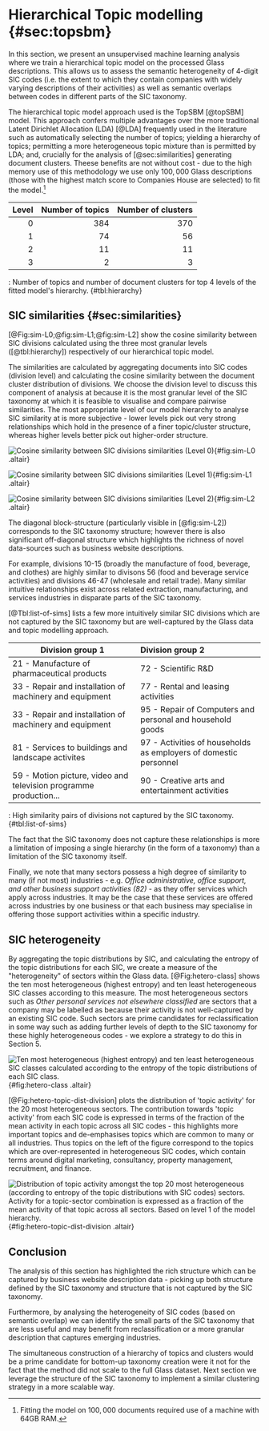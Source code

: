 # Hierarchical Topic modelling {#sec:topsbm}

In this section, we present an unsupervised machine learning analysis where we train a hierarchical topic model on the processed Glass descriptions.
This allows us to assess the semantic heterogeneity of 4-digit SIC codes
(i.e. the extent to which they contain companies with widely varying descriptions of their activities)
as well as semantic overlaps between codes in different parts of the SIC taxonomy.

The hierarchical topic model approach used is the TopSBM [@topSBM] model.
This approach confers multiple advantages over the more traditional Latent Dirichlet Allocation (LDA) [@LDA] frequently used in the literature such as automatically selecting the number of topics; yielding a hierarchy of topics; permitting a more heterogeneous topic mixture than is permitted by LDA; and, crucially for the analysis of [@sec:similarities] generating document clusters.
Theese benefits are not without cost - due to the high memory use of this methodology we use only $100,000$ Glass descriptions (those with the highest match score to Companies House are selected) to fit the model.[^ram]

[^ram]: Fitting the model on $100,000$ documents required use of a machine with 64GB RAM.

| Level | Number of topics | Number of clusters |
| ----: | ---------------: | -----------------: |
|     0 |              384 |                370 |
|     1 |               74 |                 56 |
|     2 |               11 |                 11 |
|     3 |                2 |                  3 |

: Number of topics and number of document clusters for top 4 levels of the fitted model's hierarchy. {#tbl:hierarchy}

## SIC similarities {#sec:similarities}

[@Fig:sim-L0;@fig:sim-L1;@fig:sim-L2] show the cosine similarity between SIC divisions calculated using the three most granular levels ([@tbl:hierarchy]) respectively of our hierarchical topic model.

The similarities are calculated by aggregating documents into SIC codes (division level) and calculating the cosine similarity between the document cluster distribution of divisions.
We choose the division level to discuss this component of analysis at because it is the most granular level of the SIC taxonomy at which it is feasible to visualise and compare pairwise similarities.
The most appropriate level of our model hierarchy to analyse SIC similarity at is more subjective -
lower levels pick out very strong relationships which hold in the presence of a finer topic/cluster structure, whereas 
higher levels better pick out higher-order structure.

![Cosine similarity between SIC divisions similarities (Level 0)](tables_figures/topsbm/SIC2_similarity-model_L0.png){#fig:sim-L0 .altair}


![Cosine similarity between SIC divisions similarities (Level 1)](tables_figures/topsbm/SIC2_similarity-model_L1.png){#fig:sim-L1 .altair}


![Cosine similarity between SIC divisions similarities (Level 2)](tables_figures/topsbm/SIC2_similarity-model_L2.png){#fig:sim-L2 .altair}


The diagonal block-structure (particularly visible in [@fig:sim-L2]) corresponds to the SIC taxonomy structure; however there is also significant off-diagonal structure which highlights the richness of novel data-sources such as business website descriptions.

For example, divisions 10-15 (broadly the manufacture of food, beverage, and clothes) are highly similar to divisons 56 (food and beverage service activities) and divisions 46-47 (wholesale and retail trade).
Many similar intuitive relationships exist across related extraction, manufacturing, and services industries in disparate parts of the SIC taxonomy.

[@Tbl:list-of-sims] lists a few more intuitively similar SIC divisions which are not captured by the SIC taxonomy but are well-captured by the Glass data and topic modelling approach.

| Division group 1                                                  | Division group 2                                                 |
| ----------------------------------------------------------------- | :--------------------------------------------------------------- |
| 21 - Manufacture of pharmaceutical products                       | 72 - Scientific R&D                                              |
| 33 - Repair and installation of machinery and equipment           | 77 - Rental and leasing activities                               |
| 33 - Repair and installation of machinery and equipment           | 95 - Repair of Computers and personal and household goods        |
| 81 - Services to buildings and landscape activites                | 97 - Activities of households as employers of domestic personnel |
| 59 - Motion picture, video and television programme production... | 90 - Creative arts and entertainment activities                  |

: High similarity pairs of divisions not captured by the SIC taxonomy. {#tbl:list-of-sims}


The fact that the SIC taxonomy does not capture these relationships is more a limitation of imposing a single hierarchy (in the form of a taxonomy) than a limitation of the SIC taxonomy itself.

Finally, we note that many sectors possess a high degree of similarity to many (if not most) industries -
 e.g. _Office administrative, office support, and other business support activities (82)_ - 
 as they offer services which apply across industries.
It may be the case that these services are offered across industries by one business or that each business may specialise in offering those support activities within a specific industry.

## SIC heterogeneity

By aggregating the topic distributions by SIC, and calculating the entropy of the topic distributions for each SIC, we create a measure of the "heterogeneity" of sectors within the Glass data.
[@Fig:hetero-class] shows the ten most heterogeneous (highest entropy) and ten least heterogeneous SIC classes according to this measure.
The most heterogeneous sectors such as _Other personal services not elsewhere classified_ are sectors that a company may be labelled as because their activity is not well-captured by an existing SIC code.
Such sectors are prime candidates for reclassification in some way such as adding further levels of depth to the SIC taxonomy for these highly heterogeneous codes - we explore a strategy to do this in Section 5.

![Ten most heterogeneous (highest entropy) and ten least heterogeneous SIC classes calculated according to the entropy of the topic distributions of each SIC class.](tables_figures/topsbm/SIC4_entropy.png){#fig:hetero-class .altair}

[@Fig:hetero-topic-dist-division] plots the distribution of 'topic activity' for the 20 most heterogeneous sectors.
The contribution towards 'topic activity' from each SIC code is expressed in terms of the fraction of the mean activity in each topic across all SIC codes -
this highlights more important topics and de-emphasises topics which are common to many or all industries.
Thus topics on the left of the figure correspond to the topics which are over-represented in heterogeneous SIC codes, which contain terms around digital marketing, consultancy, property management, recruitment, and finance.

![Distribution of topic activity amongst the top 20 most heterogeneous (according to entropy of the topic distributions with SIC codes) sectors. Activity for a topic-sector combination is expressed as a fraction of the mean activity of that topic across all sectors. Based on level 1 of the model hierarchy.](tables_figures/topsbm/SIC4_hetero_topicdist_L1.png){#fig:hetero-topic-dist-division .altair}

## Conclusion

The analysis of this section has highlighted the rich structure which can be captured by business website description data - picking up both structure defined by the SIC taxonomy and structure that is not captured by the SIC taxonomy.

Furthermore, by analysing the heterogeneity of SIC codes (based on semantic overlap) we can identify the small parts of the SIC taxonomy that are less useful and may benefit from reclassification or a more granular description that captures emerging industries.

The simultaneous construction of a hierarchy of topics and clusters would be a prime candidate for bottom-up taxonomy creation were it not for the fact that the method did not scale to the full Glass dataset. Next section we leverage the structure of the SIC taxonomy to implement a similar clustering strategy in a more scalable way.
